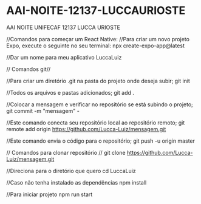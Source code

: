 # AAI-NOITE-12137-LUCCAURIOSTE
AAI NOITE UNIFECAF 12137 LUCCA URIOSTE

//Comandos para começar um React Native:
//Para criar um novo projeto Expo, execute o seguinte no seu terminal:
npx create-expo-app@latest

//Dar um nome para meu aplicativo
LuccaLuiz

// Comandos git//

//Para criar um diretório .git na pasta do projeto onde deseja subir;
 git init

//Todos os arquivos e pastas adicionados;
git add .

//Colocar a mensagem e verificar no repositório se está subindo o projeto;
git commit -m "mensagem" -

//Este comando conecta seu repositório local ao repositório remoto;
git remote add origin https://github.com/Lucca-Luiz/mensagem.git 

//Este comando envia o código para o repositório;
git push -u origin master

// Comandos para clonar repositório //
git clone https://github.com/Lucca-Luiz/mensagem.git 

//Direciona para o diretório que quero
cd LuccaLuiz

//Caso não tenha instalado as dependências
npm install 

//Para iniciar projeto
npm run start 




